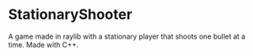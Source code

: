 # StationaryShooter
A game made in raylib with a stationary player that shoots one bullet at a time. 
Made with C++. 
